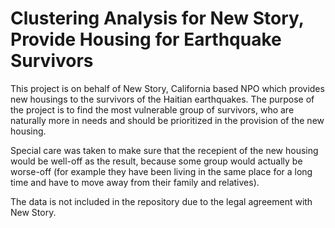 # Clustering Analysis for New Story, Provide Housing for Earthquake Survivors

This project is on behalf of New Story, California based NPO which provides new housings to the survivors of the Haitian earthquakes. The purpose of the project is to find the most vulnerable group of survivors, who are naturally more in needs and should be prioritized in the provision of the new housing.

Special care was taken to make sure that the recepient of the new housing would be well-off as the result, because some group would actually be worse-off (for example they have been living in the same place for a long time and have to move away from their family and relatives). 

The data is not included in the repository due to the legal agreement with New Story.
